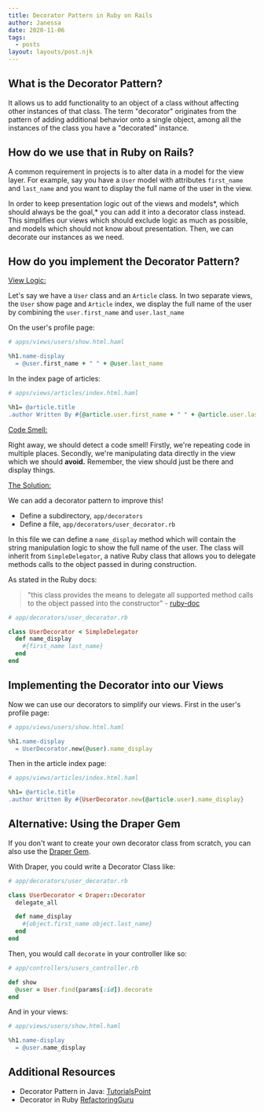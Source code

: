 ```yaml
---
title: Decorator Pattern in Ruby on Rails
author: Janessa
date: 2020-11-06
tags:
  - posts
layout: layouts/post.njk
---
```


## What is the Decorator Pattern?

It allows us to add functionality to an object of a class without affecting other instances of that class. The term "decorator" originates from the pattern of adding additional behavior onto a single object, among all the instances of the class you have a "decorated" instance.

## How do we use that in Ruby on Rails?

A common requirement in projects is to alter data in a model for the view layer. For example, say you have a `User` model with attributes `first_name` and `last_name` and you want to display the full name of the user in the view.

In order to keep presentation logic out of the views and models*, which should always be the goal,* you can add it into a decorator class instead. This simplifies our views which should exclude logic as much as possible, and models which should not know about presentation. Then, we can decorate our instances as we need.

## How do you implement the Decorator Pattern?

<ins>View Logic:</ins>

Let's say we have a `User` class and an `Article` class. In two separate views, the `User` show page and `Article` index, we display the full name of the user by combining the `user.first_name` and `user.last_name`

On the user's profile page:

```ruby
# apps/views/users/show.html.haml

%h1.name-display
  = @user.first_name + " " + @user.last_name

```

In the index page of articles:

```ruby
# apps/views/articles/index.html.haml

%h1= @article.title
.author Written By #{@article.user.first_name + " " + @article.user.last_name}
```

<ins>Code Smell:</ins>

Right away, we should detect a code smell! Firstly, we're repeating code in multiple places. Secondly, we're manipulating data directly in the view which we should **avoid.** Remember, the view should just be there and display things.

<ins>The Solution:</ins>

We can add a decorator pattern to improve this!

- Define a subdirectory, `app/decorators`
- Define a file, `app/decorators/user_decorator.rb`

In this file we can define a `name_display` method which will contain the string manipulation logic to show the full name of the user. The class will inherit from `SimpleDelegator`, a native Ruby class that allows you to delegate methods calls to the object passed in during construction.

As stated in the Ruby docs:

> "this class provides the means to delegate all supported method calls to the object passed into the constructor" - [ruby-doc](https://ruby-doc.org/stdlib-2.5.1/libdoc/delegate/rdoc/SimpleDelegator.html)

```ruby
# app/decorators/user_decorator.rb

class UserDecorator < SimpleDelegator
  def name_display
    #{first_name last_name}
  end
end
```

## Implementing the Decorator into our Views

Now we can use our decorators to simplify our views. First in the user's profile page:

```ruby
# apps/views/users/show.html.haml

%h1.name-display
  = UserDecorator.new(@user).name_display

```

Then in the article index page:

```ruby
# apps/views/articles/index.html.haml

%h1= @article.title
.author Written By #{UserDecorator.new(@article.user).name_display}
```

## Alternative: Using the Draper Gem

If you don't want to create your own decorator class from scratch, you can also use the [Draper Gem](https://github.com/drapergem/draper).

With Draper, you could write a Decorator Class like:

```ruby
# app/decorators/user_decorator.rb

class UserDecorator < Draper::Decorator
  delegate_all

  def name_display
    #{object.first_name object.last_name}
  end
end
```

Then, you would call `decorate` in your controller like so:

```ruby
# app/controllers/users_controller.rb

def show
  @user = User.find(params[:id]).decorate
end
```

And in your views:

```ruby
# app/views/users/show.html.haml

%h1.name-display
  = @user.name_display
```

## Additional Resources

- Decorator Pattern in Java: [TutorialsPoint](https://www.tutorialspoint.com/design_pattern/decorator_pattern.htm)
- Decorator in Ruby [RefactoringGuru](https://refactoring.guru/design-patterns/decorator/ruby/example)
